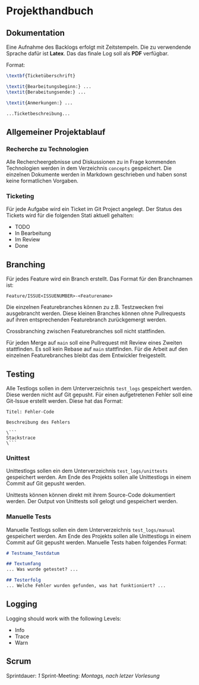 # Projekthandbuch

## Dokumentation

Eine Aufnahme des Backlogs erfolgt mit Zeitstempeln.
Die zu verwendende Sprache dafür ist **Latex**.
Das das finale Log soll als **PDF** verfügbar.

Format:
```latex
\textbf{Ticketüberschrift}

\textit{Bearbeitungsbeginn:} ...
\textit{Berabeitungsende:} ...

\textit{Anmerkungen:} ...

...Ticketbeschreibung...
```

## Allgemeiner Projektablauf

### Recherche zu Technologien

Alle Rechercheergebnisse und Diskussionen zu in Frage kommenden Technologien
werden in dem Verzeichnis `concepts` gespeichert.
Die einzelnen Dokumente werden in Markdown geschrieben und haben sonst keine formatlichen Vorgaben.

### Ticketing

Für jede Aufgabe wird ein Ticket im Git Project angelegt.
Der Status des Tickets wird für die folgenden Stati aktuell gehalten:

- TODO
- In Bearbeitung
- Im Review
- Done

## Branching

Für jedes Feature wird ein Branch erstellt.
Das Format für den Branchnamen ist:
```
Feature/ISSUE<ISSUENUMBER>-<Featurename>
```

Die einzelnen Featurebranches können zu z.B. Testzwecken frei ausgebrancht werden.
Diese kleinen Branches können ohne Pullrequests auf ihren entsprechenden Featurebranch zurückgemergt werden.

Crossbranching zwischen Featurebranches soll nicht stattfinden.

Für jeden Merge auf `main` soll eine Pullrequest mit Review eines Zweiten stattfinden.
Es soll kein Rebase auf `main` stattfinden.
Für die Arbeit auf den einzelnen Featurebranches bleibt das dem Entwickler freigestellt.

## Testing

Alle Testlogs sollen in dem Unterverzeichnis `test_logs` gespeichert werden.
Diese werden nicht auf Git gepusht.
Für einen aufgetretenen Fehler soll eine Git-Issue erstellt werden.
Diese hat das Format:

```
Titel: Fehler-Code

Beschreibung des Fehlers

\```
Stackstrace
\```

```

### Unittest

Unittestlogs sollen ein dem Unterverzeichnis `test_logs/unittests` gespeichert werden.
Am Ende des Projekts sollen alle Unittestlogs in einem Commit auf Git gepusht werden.

Unittests können können direkt mit ihrem Source-Code dokumentiert werden.
Der Output von Unittests soll gelogt und gespeichert werden.

### Manuelle Tests

Manuelle Testlogs sollen ein dem Unterverzeichnis `test_logs/manual` gespeichert werden.
Am Ende des Projekts sollen alle Unittestlogs in einem Commit auf Git gepusht werden.
Manuelle Tests haben folgendes Format:
```markdown
# Testname_Testdatum

## Textumfang
... Was wurde getestet? ...

## Testerfolg
... Welche Fehler wurden gefunden, was hat funktioniert? ...
```

## Logging

Logging should work with the following Levels:

- Info
- Trace
- Warn

## Scrum

Sprintdauer: *1*
Sprint-Meeting: *Montags, nach letzer Vorlesung*
